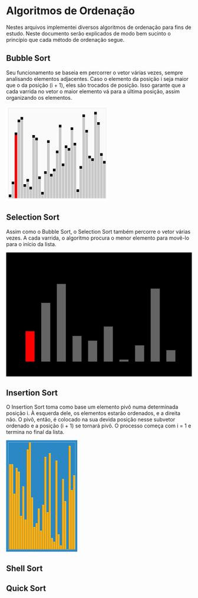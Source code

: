 # Algoritmos de Ordenação

Nestes arquivos implementei diversos algoritmos de ordenação para fins de estudo. Neste documento serão explicados de modo bem sucinto o princípio que cada método de ordenação segue.

## Bubble Sort
Seu funcionamento se baseia em percorrer o vetor várias vezes, sempre analisando elementos adjacentes. Caso o elemento da posição i seja maior que o da posição (i + 1), eles são trocados de posição. Isso garante que a cada varrida no vetor o maior elemento vá para a última posição, assim organizando os elementos.

![gifs/bubble_sort.gif](gifs/bubble_sort.gif)

## Selection Sort
Assim como o Bubble Sort, o Selection Sort também percorre o vetor várias vezes. A cada varrida, o algoritmo procura o menor elemento para movê-lo para o início da lista.

![gifs/selection_sort.gif](gifs/selection_sort.gif)

## Insertion Sort

O Insertion Sort toma como base um elemento pivô numa determinada posição i. À esquerda dele, os elementos estarão ordenados, e a direita não. O pivô, então, é colocado na sua devida posição nesse subvetor ordenado e a posição (i + 1) se tornará pivô. O processo começa com i = 1 e termina no final da lista.

![gifs/insertion_sort.gif](gifs/insertion_sort.gif)

## Shell Sort

## Quick Sort